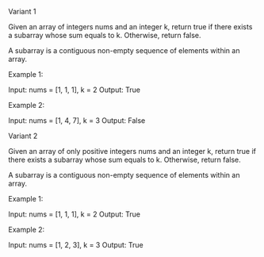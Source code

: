 Variant 1

Given an array of integers nums and an integer k, return true if there exists a subarray whose sum equals to k.  Otherwise, return false.

A subarray is a contiguous non-empty sequence of elements within an array.

Example 1:

Input: nums = [1, 1, 1], k = 2
Output: True

Example 2:

Input: nums = [1, 4, 7], k = 3
Output: False

Variant 2

Given an array of only positive integers nums and an integer k, return true if there exists a subarray whose sum equals to k.  Otherwise, return false.

A subarray is a contiguous non-empty sequence of elements within an array.

Example 1:

Input: nums = [1, 1, 1], k = 2
Output: True

Example 2:

Input: nums = [1, 2, 3], k = 3
Output: True
